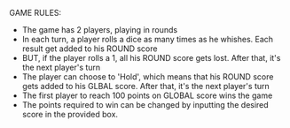 GAME RULES: 
- The game has 2 players, playing in rounds 
- In each turn, a player rolls a dice as many times as he whishes. Each result get added to his ROUND score 
- BUT, if the player rolls a 1, all his ROUND score gets lost. After that, it's the next player's turn 
- The player can choose to 'Hold', which means that his ROUND score gets added to his GLBAL score. After that, it's the next player's turn 
- The first player to reach 100 points on GLOBAL score wins the game 
- The points required to win can be changed by inputting the desired score in the provided box.
